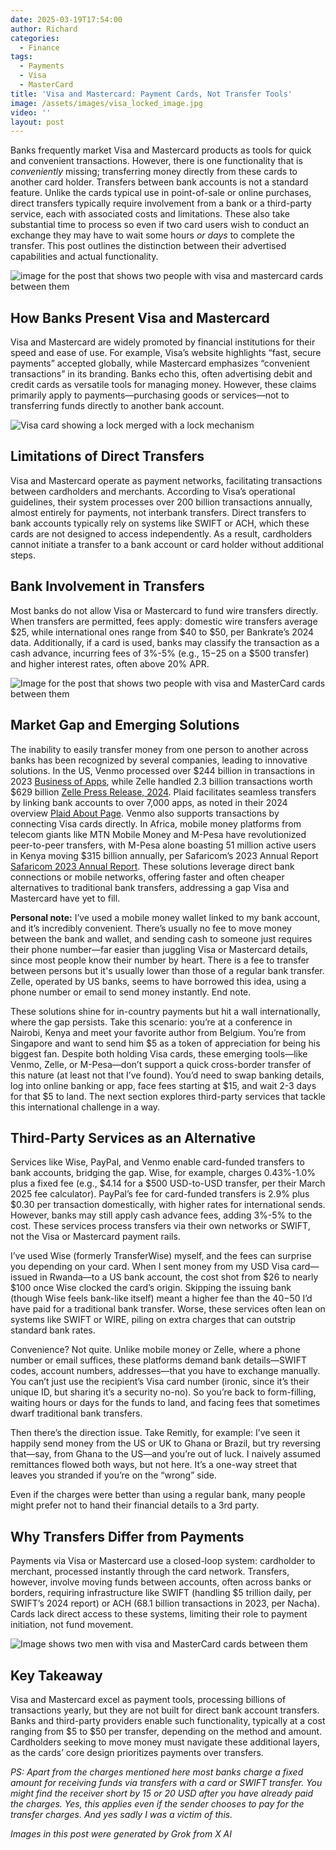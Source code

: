 ```yaml
---
date: 2025-03-19T17:54:00
author: Richard
categories:
  - Finance
tags:
  - Payments
  - Visa
  - MasterCard
title: 'Visa and Mastercard: Payment Cards, Not Transfer Tools'
image: /assets/images/visa_locked_image.jpg
video: ''
layout: post
---
```

Banks frequently market Visa and Mastercard products as tools for quick and convenient transactions. However, there is one functionality that is _conveniently_ missing; transferring money directly from these cards to another card holder.  Transfers between bank accounts is not a standard feature. Unlike the cards typical use in point-of-sale or online purchases, direct transfers typically require involvement from a bank or a third-party service, each with associated costs and limitations. These also take substantial time to process so even if two card users wish to conduct an exchange they may have to wait some hours _or days_ to complete the transfer. This post outlines the distinction between their advertised capabilities and actual functionality.

![image for the post that shows two people with visa and mastercard cards between them](/assets/images/visa_card_barrier1.jpg "Two people with visa and mastercard cards between them")

## How Banks Present Visa and Mastercard

Visa and Mastercard are widely promoted by financial institutions for their speed and ease of use. For example, Visa’s website highlights “fast, secure payments” accepted globally, while Mastercard emphasizes “convenient transactions” in its branding. Banks echo this, often advertising debit and credit cards as versatile tools for managing money. However, these claims primarily apply to payments—purchasing goods or services—not to transferring funds directly to another bank account.

![Visa card showing a lock merged with a lock mechanism](/assets/images/visa_locked_image.jpg "Visa card showing a lock merged with a lock mechanism")

## Limitations of Direct Transfers

Visa and Mastercard operate as payment networks, facilitating transactions between cardholders and merchants. According to Visa’s operational guidelines, their system processes over 200 billion transactions annually, almost entirely for payments, not interbank transfers. Direct transfers to bank accounts typically rely on systems like SWIFT or ACH, which these cards are not designed to access independently. As a result, cardholders cannot initiate a transfer to a bank account or card holder without additional steps.

## Bank Involvement in Transfers

Most banks do not allow Visa or Mastercard to fund wire transfers directly. When transfers are permitted, fees apply: domestic wire transfers average $25, while international ones range from $40 to $50, per Bankrate’s 2024 data. Additionally, if a card is used, banks may classify the transaction as a cash advance, incurring fees of 3%-5% (e.g., $15-$25 on a $500 transfer) and higher interest rates, often above 20% APR.

![Image for the post that shows two people with visa and MasterCard cards between them](/assets/images/visa_card_barrier2.jpg "Image for the post shows a man and a woman with visa and MasterCard cards between them")

## Market Gap and Emerging Solutions

The inability to easily transfer money from one person to another across banks has been recognized by several companies, leading to innovative solutions. In the US, Venmo processed over $244 billion in transactions in 2023 [Business of Apps](https://www.businessofapps.com/data/venmo-statistics/), while Zelle handled 2.3 billion transactions worth $629 billion [Zelle Press Release, 2024](https://www.zellepay.com/press-releases/zelle-soars-806-billion-transaction-volume-28-prior-year). Plaid facilitates seamless transfers by linking bank accounts to over 7,000 apps, as noted in their 2024 overview [Plaid About Page](https://plaid.com/company/). Venmo also supports transactions by connecting Visa cards directly. In Africa, mobile money platforms from telecom giants like MTN Mobile Money and M-Pesa have revolutionized peer-to-peer transfers, with M-Pesa alone boasting 51 million active users in Kenya moving $315 billion annually, per Safaricom’s 2023 Annual Report [Safaricom 2023 Annual Report](https://www.safaricom.co.ke/images/Downloads/2023_Safaricom_Annual_Report.pdf). These solutions leverage direct bank connections or mobile networks, offering faster and often cheaper alternatives to traditional bank transfers, addressing a gap Visa and Mastercard have yet to fill.


**Personal note:** I’ve used a mobile money wallet linked to my bank account, and it’s incredibly convenient. There’s usually no fee to move money between the bank and wallet, and sending cash to someone just requires their phone number—far easier than juggling Visa or Mastercard details, since most people know their number by heart. There is a fee to transfer between persons but it's usually lower than those of a regular bank transfer. Zelle, operated by US banks, seems to have borrowed this idea, using a phone number or email to send money instantly. End note.

These solutions shine for in-country payments but hit a wall internationally, where the gap persists. Take this scenario: you’re at a conference in Nairobi, Kenya and meet your favorite author from Belgium. You’re from Singapore and want to send him $5 as a token of appreciation for being his biggest fan. Despite both holding Visa cards, these emerging tools—like Venmo, Zelle, or M-Pesa—don’t support a quick cross-border transfer of this nature (at least not that I’ve found). You’d need to swap banking details, log into online banking or app, face fees starting at $15, and wait 2-3 days for that $5 to land. The next section explores third-party services that tackle this international challenge in a way.

## Third-Party Services as an Alternative

Services like Wise, PayPal, and Venmo enable card-funded transfers to bank accounts, bridging the gap. Wise, for example, charges 0.43%-1.0% plus a fixed fee (e.g., $4.14 for a $500 USD-to-USD transfer, per their March 2025 fee calculator). PayPal’s fee for card-funded transfers is 2.9% plus $0.30 per transaction domestically, with higher rates for international sends. However, banks may still apply cash advance fees, adding 3%-5% to the cost. These services process transfers via their own networks or SWIFT, not the Visa or Mastercard payment rails.

I’ve used Wise (formerly TransferWise) myself, and the fees can surprise you depending on your card. When I sent money from my USD Visa card—issued in Rwanda—to a US bank account, the cost shot from $26 to nearly $100 once Wise clocked the card’s origin. Skipping the issuing bank (though Wise feels bank-like itself) meant a higher fee than the $40-$50 I’d have paid for a traditional bank transfer. Worse, these services often lean on systems like SWIFT or WIRE, piling on extra charges that can outstrip standard bank rates.

Convenience? Not quite. Unlike mobile money or Zelle, where a phone number or email suffices, these platforms demand bank details—SWIFT codes, account numbers, addresses—that you have to exchange manually. You can’t just use the recipient’s Visa card number (ironic, since it’s their unique ID, but sharing it’s a security no-no). So you’re back to form-filling, waiting hours or days for the funds to land, and facing fees that sometimes dwarf traditional bank transfers.

Then there’s the direction issue. Take Remitly, for example: I’ve seen it happily send money from the US or UK to Ghana or Brazil, but try reversing that—say, from Ghana to the US—and you’re out of luck. I naively assumed remittances flowed both ways, but not here. It’s a one-way street that leaves you stranded if you’re on the “wrong” side.

Even if the charges were better than using a regular bank, many people might prefer not to hand their financial details to a 3rd party.

## Why Transfers Differ from Payments

Payments via Visa or Mastercard use a closed-loop system: cardholder to merchant, processed instantly through the card network. Transfers, however, involve moving funds between accounts, often across banks or borders, requiring infrastructure like SWIFT (handling $5 trillion daily, per SWIFT’s 2024 report) or ACH (68.1 billion transactions in 2023, per Nacha). Cards lack direct access to these systems, limiting their role to payment initiation, not fund movement.

![Image shows two men with visa and MasterCard cards between them](/assets/images/visa_card_barrier3.jpg "Two men with visa and MasterCard cards between them")

## Key Takeaway

Visa and Mastercard excel as payment tools, processing billions of transactions yearly, but they are not built for direct bank account transfers. Banks and third-party providers enable such functionality, typically at a cost ranging from $5 to $50 per transfer, depending on the method and amount. Cardholders seeking to move money must navigate these additional layers, as the cards’ core design prioritizes payments over transfers.

_PS: Apart from the charges mentioned here most banks charge a fixed amount for receiving funds via transfers with a card or SWIFT transfer. You might find the receiver short by 15 or 20 USD after you have already paid the charges. Yes, this applies even if the sender chooses to pay for the transfer charges. And yes sadly I was a victim of this._

_Images in  this post were generated by Grok from X AI_
